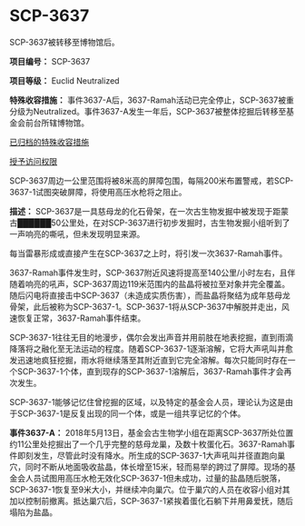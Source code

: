# SCP-3637
                        




SCP-3637被转移至博物馆后。



**项目编号：**  SCP-3637

**项目等级：**  Euclid Neutralized

**特殊收容措施：** 事件3637-A后，3637-Ramah活动已完全停止，SCP-3637被重分级为Neutralized。事件3637-A发生一年后，SCP-3637被整体挖掘后转移至基金会前台所辖博物馆。


<a shape='rect' class='collapsible-block-link' href='javascript:;'>&#24050;&#24402;&#26723;&#30340;&#29305;&#27530;&#25910;&#23481;&#25514;&#26045;</a>

<a shape='rect' class='collapsible-block-link' href='javascript:;'>&#25480;&#20104;&#35775;&#38382;&#26435;&#38480;</a>

SCP-3637周边一公里范围将被8米高的屏障包围，每隔200米布置警戒，若SCP-3637-1试图突破屏障，将使用高压水枪将之阻止。




**描述：** SCP-3637是一具慈母龙的化石骨架，在一次古生物发掘中被发现于距蒙古██████50公里处，在对SCP-3637进行初步发掘时，古生物发掘小组听到了一声响亮的嘶吼，但未发现明显来源。

每当雷暴形成或直接产生在SCP-3637之上时，将引发一次3637-Ramah事件。

3637-Ramah事件发生时，SCP-3637附近风速将提高至140公里/小时左右，且伴随着响亮的吼声，SCP-3637周边119米范围内的盐晶将被拉至对象并完全覆盖。随后闪电将直接击中SCP-3637（未造成实质伤害），而盐晶将聚结为成年慈母龙骨架，此后被称为SCP-3637-1。SCP-3637-1将从SCP-3637中解脱并走出，风速恢复正常，3637-Ramah事件结束。

SCP-3637-1往往无目的地漫步，偶尔会发出声音并用前肢在地表挖掘，直到雨滴降落将之融化至无法运动的程度。随着SCP-3637-1逐渐溶解，它将大声吼叫并愈发迅速地疯狂挖掘，雨水将继续落至其附近直到它完全溶解。每次只能同时存在一个SCP-3637-1个体，直到现存的SCP-3637-1溶解后，3637-Ramah事件才会再次发生。

SCP-3637-1能够记忆住曾挖掘的区域，以及特定的基金会人员，理论认为这是由于SCP-3637-1是反复出现的同一个体，或是一组共享记忆的个体。

**事件3637-A：** 2018年5月13日，基金会古生物学小组在距离SCP-3637所处位置约11公里处挖掘出了一个几乎完整的慈母龙巢，及数十枚蛋化石。3637-Ramah事件即刻发生，尽管此时没有降水。所生成的SCP-3637-1大声吼叫并径直跑向巢穴，同时不断从地面吸收盐晶，体长增至15米，轻而易举的跨过了屏障。现场的基金会人员试图用高压水枪无效化SCP-3637-1但未成功，过量的盐晶随后脱落，SCP-3637-1恢复至9米大小，并继续冲向巢穴。位于巢穴的人员在收容小组对其加以控制前撤离。抵达巢穴后，SCP-3637-1紧挨着蛋化石躺下并用鼻爱抚，随后塌陷为盐晶。



                    